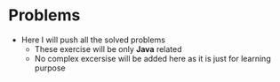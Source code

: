 # Problems
- Here I will push all the solved problems
    - These exercise will be only **Java** related
    - No complex excersise will be added here as it is just for learning purpose